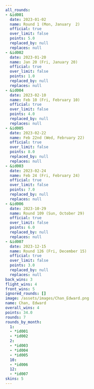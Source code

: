 ```yaml
---
all_rounds:
- &id001
  date: 2023-01-02
  name: Round 1 (Mon, January  2)
  official: true
  over_limit: false
  points: 5.0
  replaced_by: null
  replaces: null
- &id002
  date: 2023-01-20
  name: Jan 20 (Fri, January 20)
  official: true
  over_limit: false
  points: 1.0
  replaced_by: null
  replaces: null
- &id004
  date: 2023-02-10
  name: Feb 10 (Fri, February 10)
  official: true
  over_limit: false
  points: 4.0
  replaced_by: null
  replaces: null
- &id005
  date: 2023-02-22
  name: Feb 22nd (Wed, February 22)
  official: true
  over_limit: false
  points: 8.0
  replaced_by: null
  replaces: null
- &id003
  date: 2023-02-24
  name: Feb 24 (Fri, February 24)
  official: true
  over_limit: false
  points: 7.0
  replaced_by: null
  replaces: null
- &id006
  date: 2023-10-29
  name: Round 109 (Sun, October 29)
  official: true
  over_limit: false
  points: 6.0
  replaced_by: null
  replaces: null
- &id007
  date: 2023-12-15
  name: Round 126 (Fri, December 15)
  official: true
  over_limit: false
  points: 3.0
  replaced_by: null
  replaces: null
back_wins: 3
flight_wins: 4
front_wins: 5
ignored_rounds: []
image: /assets/images/Chan_Edward.png
name: Chan, Edward
overall_wins: 4
points: 34.0
rounds: 7
rounds_by_month:
  1:
  - *id001
  - *id002
  2:
  - *id003
  - *id004
  - *id005
  10:
  - *id006
  12:
  - *id007
skins: 5
---
```

